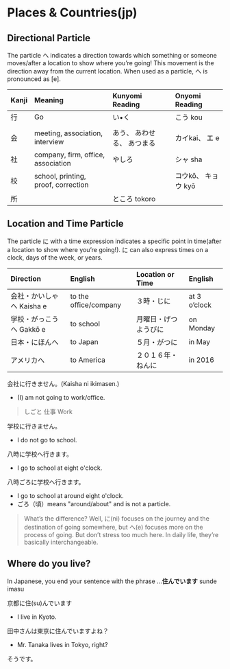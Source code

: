 # Places & Countries\(jp\)

## Directional Particle

The particle へ indicates a direction towards which something or someone moves/after a location to show where you’re going! This movement is the direction away from the current location. When used as a particle, へ is pronounced as \[e\].

| Kanji | Meaning | Kunyomi Reading | Onyomi Reading |
| :--- | :--- | :--- | :--- |
| 行 | Go | い•く | こう kou |
|  |  |  |  |
| 会 | meeting, association, interview | あう、 あわせる、 あつまる | カイkai、 エ e |
| 社 | company, firm, office, association | やしろ | シャ sha |
| 校 | school, printing, proof, correction |  | コウkō、 キョウ kyō |
| 所 |  | ところ tokoro |  |

## Location and Time Particle

The particle に with a time expression indicates a specific point in time(after a location to show where you’re going!). に can also express times on a clock, days of the week, or years.

| Direction | English | Location or Time | English |
| :--- | :--- | :--- | :--- |
| 会社・かいしゃへ Kaisha e | to the office/company | ３時・じに | at 3 o’clock |
| 学校・がっこうへ Gakkō e | to school | 月曜日・げつようびに | on Monday |
| 日本・にほんへ | to Japan | ５月・がつに | in May |
| アメリカへ | to America | ２０１６年・ねんに | in 2016 |

会社に行きません。(Kaisha ni ikimasen.)

- (I) am not going to work/office.

> しごと 仕事 Work

学校に行きません。

* I do not go to school.

八時に学校へ行きます。

* I go to school at eight o'clock.

八時ごろに学校へ行きます。

* I go to school at around eight o'clock.
* ごろ（頃）means "around/about" and is not a particle.

> What’s the difference? Well, に(ni) focuses on the journey and the destination of going somewhere, but へ(e) focuses more on the process of going. But don’t stress too much here. In daily life, they’re basically interchangeable.

## Where do you live? 

In Japanese, you end your sentence with the phrase ...**住んでいます** sunde imasu

京都に住(su)んでいます

- I live in Kyoto.

田中さんは東京に住んでいますよね？

- Mr. Tanaka lives in Tokyo, right?

そうです。
